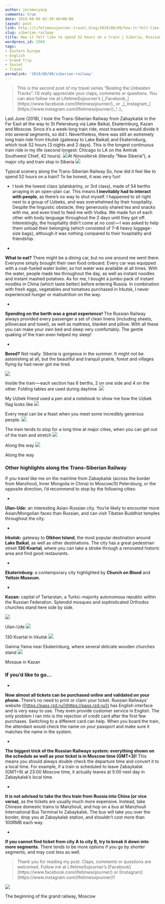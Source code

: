 ```yaml
---
author: jeromecyang
comments: true
date: 2019-08-09 02:39:49+00:00
layout: post
link: http://lifetimesojourner.travel.blog/2019/08/09/how-it-felt-like-to-spend-52-hours-on-a-train-siberia-russian/
slug: siberian-railway
title: How it felt like to spend 52 hours on a train | Siberia, Russian
wordpress_id: 2504
tags:
- Eastern Europe
- English
- Grand Trip
- Soviet
- Travel
permalink: '2019/08/09/siberian-railway'
---
```


<blockquote>This is the second post of my travel series “Beating the Unbeaten Tracks”. I’d really appreciate your claps, comments or questions. You can also follow me at LifetimeSojourner’s [_Facebook_](https://www.facebook.com/lifetimesojourner/)_ or _[_Instagram_](https://www.instagram.com/lifetimesojourner/)_! :)_</blockquote>


Last June (2018), I took the Trans-Siberian Railway from Zabaykalsk in the Far East all the way to St Petersburg via Lake Baikal, Ekaterinburg, Kazan and Moscow. Since it’s a week-long train ride, most travelers would divide it into several segments, so did I. Nevertheless, there was still an extremely long train ride from Irkutsk (gateway to Lake Baikal) and Ekaterinburg, which took 52 hours (3 nights and 2 days). This is the longest continuous train ride in my life (second longest: Chicago to LA on the Amtrak Southwest Chief, 42 hours).
![](https://cdn-images-1.medium.com/max/800/0*_PRhztht7avQuQ0n)At Novosibirsk (literally “New Siberia”), a major city and train stop in Siberia
![](https://cdn-images-1.medium.com/max/800/0*LvfKmCoANu1IKv7I)

Typical scenery along the Trans-Siberian Railway
So, how did it feel like to spend 52 hours on a train? To be honest, it was very fun!



 	
  * I took the lowest class (platskartny, or 3rd class), made of 54 berths arraying in an open-plan car. This means **I inevitably had to interact with people**, as there’s no way to shut myself. I happened to sit right next to a group of Uzbeks, and was overwhelmed by their hospitality. Despite the linguistic obstacle, they generously shared tea and snacks with me, and even tried to feed me with Vodka. We made fun of each other with body language throughout the 2 days until they got off. Interestingly, the hospitality didn’t come at no cost — I was asked to help them unload their belonging (which consisted of 7–8 heavy luggage-size bags), although it was nothing compared to their hospitality and friendship.

 	
  * 
**What to eat?** There might be a dining car, but no one around me went there. Everyone simply brought their own food onboard. Every car was equipped with a coal-fueled water boiler, so hot water was available at all times. With the water, people made tea throughout the day, as well as instant noodles and instant mashed potatoes. As for me, I bought a jumbo pack of instant noodles in China (which taste better) before entering Russia. In combination with fresh eggs, vegetables and tomatoes purchased in Irkutsk, I never experienced hunger or malnutrition on the way.

 	
  * 
**Spending on the berth was a great experience!** The Russian Railway always provided every passenger a set of clean linens (including sheets, pillowcase and towel), as well as mattress, blanket and pillow. With all these you can make your own bed and sleep very comfortably. The gentle quaking of the train even helped my sleep!

 	
  * 
**Bored?** Not really. Siberia is gorgeous in the summer. It might not be astonishing at all, but the beautiful and tranquil prairie, forest and villages flying by had never got me tired.


![](https://cdn-images-1.medium.com/max/800/0*-xQHNXzKdSSubhI7)

Inside the train — each section has 6 berths, 2 on one side and 4 on the other. Folding tables are used during daytime.
![](https://cdn-images-1.medium.com/max/800/0*nTRKqubPmrriunRv)

My Uzbek friend used a pen and a notebook to show me how the Uzbek flag looks like
![](https://cdn-images-1.medium.com/max/800/0*-tLjEq6j1aUJVJfD)

Every meal can be a feast when you meet some incredibly generous people.
![](https://cdn-images-1.medium.com/max/800/0*VPZOkmIsBP4Po-HD)

The train tends to stop for a long time at major cities, when you can get out of the train and stretch
![](https://cdn-images-1.medium.com/max/800/0*5ptn9P4nzLEmhSJ_)

Along the way
![](https://cdn-images-1.medium.com/max/800/0*xWbGdJN4tlWi-3gR)

Along the way


### Other highlights along the Trans-Siberian Railway


If you travel like me on the mainline from Zabaykalsk (across the border from Manzhouli, Inner Mongolia in China) to Moscow/St Petersburg, or the opposite direction, I’d recommend to stop by the following cities:



 	
  * 
**Ulan-Ude:** an interesting Asian-Russian city. You’re likely to encounter more Asian/Mongolian faces than Russian, and can visit Tibetan Buddhist temples throughout the city.

 	
  * 
**Irkutsk:** gateway to **Olkhon Island**, the most popular destination around **Lake Baikal**, as well as other destinations. The city has a great pedestrian street **130 Kvartal**, where you can take a stroke through a renovated historic area and find good restaurants.

 	
  * 
**Ekaterinburg:** a contemporary city highlighted by **Church on Blood** and **Yeltsin Museum**.

 	
  * 
**Kazan:** capital of Tartarstan, a Turkic-majority autonomous republic within the Russian Federation. Splendid mosques and sophisticated Orthodox churches stand here side by side.


![](https://cdn-images-1.medium.com/max/800/0*UuhdI3Q5RTgsQLPl)

Ulan-Ude
![](https://cdn-images-1.medium.com/max/800/0*KyezXx_RjgBJml1B)

130 Kvartal in Irkutsk
![](https://cdn-images-1.medium.com/max/800/0*N9YrHUvDi0TSsHZd)

Ganina Yama near Ekaterinburg, where several delicate wooden churches stand
![](https://cdn-images-1.medium.com/max/800/0*VD2oPsPN31YGd214)

Mosque in Kazan


### If you’d like to go…





 	
  * 
**Now almost all tickets can be purchased online and validated on your phone.** There’s no need to print or claim your ticket. Russian Railways’ website ([https://pass.rzd.ru/](https://pass.rzd.ru/)) has English interface and is very easy to use. They even provide customer service in English. The only problem I ran into is the rejection of credit card after the first few purchases. Switching to a different card can help. When you board the train, the attendant would check the name on your passport and make sure it matches the name in the system.

 	
  * 
**The biggest trick of the Russian Railways system: everything shown on the schedule as well as your ticket is in Moscow time (GMT+3)!** This means you should always double check the departure time and convert it to a local time. For example, if a train is scheduled to leave Zabaykalsk (GMT+9) at 23:00 Moscow time, it actually leaves at 5:00 next day in Zabaykalsk’s local time.

 	
  * 
**It is not advised to take the thru train from Russia into China (or vice versa)**, as the tickets are usually much more expensive. Instead, take Chinese domestic trains to Manzhouli, and hop on a bus at Manzhouli International Bus Terminal to Zabaykalsk. The bus will take you over the border, drop you at Zabaykalsk station, and shouldn’t cost more than 100RMB each way.

 	
  * 
**If you cannot find ticket from city A to city B, try to break it down into more segments.** There tends to be more options if you go by shorter segments, and may cost less as well.




<blockquote>Thank you for reading my post. Claps, comments or questions are welcomed. Follow me at LifetimeSojourner’s [Facebook](https://www.facebook.com/lifetimesojourner/) or [Instagram](https://www.instagram.com/lifetimesojourner/)!</blockquote>


![](https://cdn-images-1.medium.com/max/800/0*tLznjtt_hJiXjc-H)

The beginning of the grand railway, Moscow
